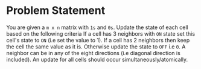 # Problem Statement

You are given a `m x n` matrix with `1s` and `0s`. Update the state of each cell based on the following criteria
If a cell has 3 neighbors with `ON` state set this cell's state to `ON` (i.e set the value to 1). If a cell has 2 neighbors then keep the cell the same value as it is. Otherwise update the state to `OFF` i.e `0`. A neighbor can be in any of the eight directions (i.e diagonal direction is included). An update for all cells should occur simultaneously/atomically.
